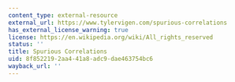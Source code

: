 ```yaml
---
content_type: external-resource
external_url: https://www.tylervigen.com/spurious-correlations
has_external_license_warning: true
license: https://en.wikipedia.org/wiki/All_rights_reserved
status: ''
title: Spurious Correlations
uid: 8f852219-2aa4-41a8-adc9-dae463754bc6
wayback_url: ''
---
```

